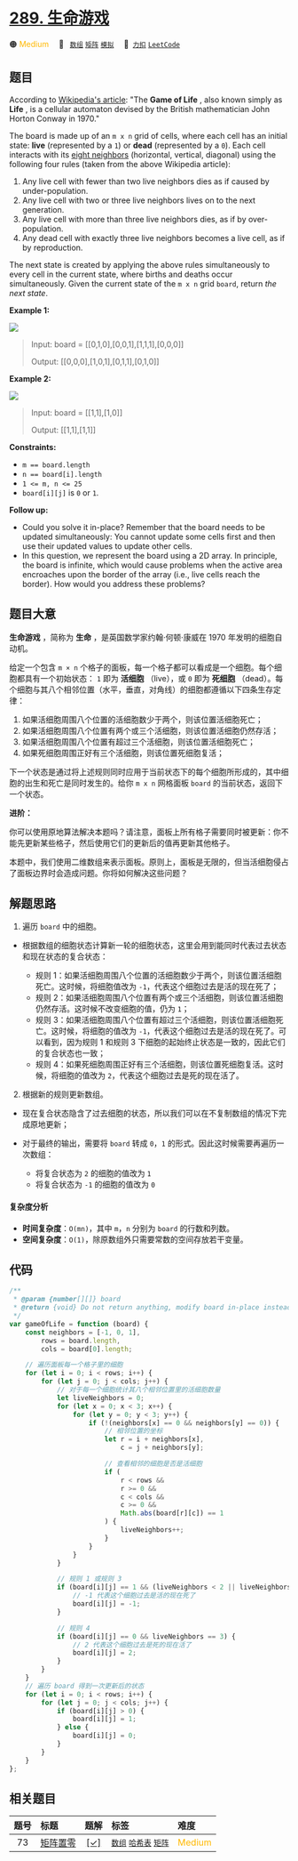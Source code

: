 # [289. 生命游戏](https://2xiao.github.io/leetcode-js/problem/0289.html)

🟠 <font color=#ffb800>Medium</font>&emsp; 🔖&ensp; [`数组`](/tag/array.md) [`矩阵`](/tag/matrix.md) [`模拟`](/tag/simulation.md)&emsp; 🔗&ensp;[`力扣`](https://leetcode.cn/problems/game-of-life) [`LeetCode`](https://leetcode.com/problems/game-of-life)

## 题目

According to [Wikipedia's
article](https://en.wikipedia.org/wiki/Conway%27s_Game_of_Life): "The **Game
of Life** , also known simply as **Life** , is a cellular automaton devised by
the British mathematician John Horton Conway in 1970."

The board is made up of an `m x n` grid of cells, where each cell has an
initial state: **live** (represented by a `1`) or **dead** (represented by a
`0`). Each cell interacts with its [eight
neighbors](https://en.wikipedia.org/wiki/Moore_neighborhood) (horizontal,
vertical, diagonal) using the following four rules (taken from the above
Wikipedia article):

1. Any live cell with fewer than two live neighbors dies as if caused by under-population.
2. Any live cell with two or three live neighbors lives on to the next generation.
3. Any live cell with more than three live neighbors dies, as if by over-population.
4. Any dead cell with exactly three live neighbors becomes a live cell, as if by reproduction.

The next state is created by applying the above rules simultaneously to every
cell in the current state, where births and deaths occur simultaneously. Given
the current state of the `m x n` grid `board`, return _the next state_.

**Example 1:**

![](https://assets.leetcode.com/uploads/2020/12/26/grid1.jpg)

> Input: board = [[0,1,0],[0,0,1],[1,1,1],[0,0,0]]
>
> Output: [[0,0,0],[1,0,1],[0,1,1],[0,1,0]]

**Example 2:**

![](https://assets.leetcode.com/uploads/2020/12/26/grid2.jpg)

> Input: board = [[1,1],[1,0]]
>
> Output: [[1,1],[1,1]]

**Constraints:**

- `m == board.length`
- `n == board[i].length`
- `1 <= m, n <= 25`
- `board[i][j]` is `0` or `1`.

**Follow up:**

- Could you solve it in-place? Remember that the board needs to be updated simultaneously: You cannot update some cells first and then use their updated values to update other cells.
- In this question, we represent the board using a 2D array. In principle, the board is infinite, which would cause problems when the active area encroaches upon the border of the array (i.e., live cells reach the border). How would you address these problems?

## 题目大意

**生命游戏** ，简称为 **生命** ，是英国数学家约翰·何顿·康威在 1970 年发明的细胞自动机。

给定一个包含 `m × n` 个格子的面板，每一个格子都可以看成是一个细胞。每个细胞都具有一个初始状态： `1` 即为 **活细胞** （live），或 `0` 即为 **死细胞** （dead）。每个细胞与其八个相邻位置（水平，垂直，对角线）的细胞都遵循以下四条生存定律：

1. 如果活细胞周围八个位置的活细胞数少于两个，则该位置活细胞死亡；
2. 如果活细胞周围八个位置有两个或三个活细胞，则该位置活细胞仍然存活；
3. 如果活细胞周围八个位置有超过三个活细胞，则该位置活细胞死亡；
4. 如果死细胞周围正好有三个活细胞，则该位置死细胞复活；

下一个状态是通过将上述规则同时应用于当前状态下的每个细胞所形成的，其中细胞的出生和死亡是同时发生的。给你 `m x n` 网格面板 `board` 的当前状态，返回下一个状态。

**进阶：**

你可以使用原地算法解决本题吗？请注意，面板上所有格子需要同时被更新：你不能先更新某些格子，然后使用它们的更新后的值再更新其他格子。

本题中，我们使用二维数组来表示面板。原则上，面板是无限的，但当活细胞侵占了面板边界时会造成问题。你将如何解决这些问题？

## 解题思路

1. 遍历 `board` 中的细胞。

- 根据数组的细胞状态计算新一轮的细胞状态，这里会用到能同时代表过去状态和现在状态的复合状态：

  - 规则 1：如果活细胞周围八个位置的活细胞数少于两个，则该位置活细胞死亡。这时候，将细胞值改为 `-1`，代表这个细胞过去是活的现在死了；
  - 规则 2：如果活细胞周围八个位置有两个或三个活细胞，则该位置活细胞仍然存活。这时候不改变细胞的值，仍为 `1`；
  - 规则 3：如果活细胞周围八个位置有超过三个活细胞，则该位置活细胞死亡。这时候，将细胞的值改为 `-1`，代表这个细胞过去是活的现在死了。可以看到，因为规则 1 和规则 3 下细胞的起始终止状态是一致的，因此它们的复合状态也一致；
  - 规则 4：如果死细胞周围正好有三个活细胞，则该位置死细胞复活。这时候，将细胞的值改为 `2`，代表这个细胞过去是死的现在活了。

2. 根据新的规则更新数组。

- 现在复合状态隐含了过去细胞的状态，所以我们可以在不复制数组的情况下完成原地更新；
- 对于最终的输出，需要将 `board` 转成 `0`，`1` 的形式。因此这时候需要再遍历一次数组：

  - 将复合状态为 `2` 的细胞的值改为 `1`
  - 将复合状态为 `-1` 的细胞的值改为 `0`

#### 复杂度分析

- **时间复杂度**：`O(mn)`，其中 `m`，`n` 分别为 `board` 的行数和列数。
- **空间复杂度**：`O(1)`，除原数组外只需要常数的空间存放若干变量。

## 代码

```javascript
/**
 * @param {number[][]} board
 * @return {void} Do not return anything, modify board in-place instead.
 */
var gameOfLife = function (board) {
	const neighbors = [-1, 0, 1],
		rows = board.length,
		cols = board[0].length;

	// 遍历面板每一个格子里的细胞
	for (let i = 0; i < rows; i++) {
		for (let j = 0; j < cols; j++) {
			// 对于每一个细胞统计其八个相邻位置里的活细胞数量
			let liveNeighbors = 0;
			for (let x = 0; x < 3; x++) {
				for (let y = 0; y < 3; y++) {
					if (!(neighbors[x] == 0 && neighbors[y] == 0)) {
						// 相邻位置的坐标
						let r = i + neighbors[x],
							c = j + neighbors[y];

						// 查看相邻的细胞是否是活细胞
						if (
							r < rows &&
							r >= 0 &&
							c < cols &&
							c >= 0 &&
							Math.abs(board[r][c]) == 1
						) {
							liveNeighbors++;
						}
					}
				}
			}

			// 规则 1 或规则 3
			if (board[i][j] == 1 && (liveNeighbors < 2 || liveNeighbors > 3)) {
				// -1 代表这个细胞过去是活的现在死了
				board[i][j] = -1;
			}

			// 规则 4
			if (board[i][j] == 0 && liveNeighbors == 3) {
				// 2 代表这个细胞过去是死的现在活了
				board[i][j] = 2;
			}
		}
	}
	// 遍历 board 得到一次更新后的状态
	for (let i = 0; i < rows; i++) {
		for (let j = 0; j < cols; j++) {
			if (board[i][j] > 0) {
				board[i][j] = 1;
			} else {
				board[i][j] = 0;
			}
		}
	}
};
```

## 相关题目

<!-- prettier-ignore -->
| 题号 | 标题 | 题解 | 标签 | 难度 |
| :------: | :------ | :------: | :------ | :------ |
| 73 | [矩阵置零](https://leetcode.com/problems/set-matrix-zeroes) | [[✓]](/problem/0073.md) |  [`数组`](/tag/array.md) [`哈希表`](/tag/hash-table.md) [`矩阵`](/tag/matrix.md) | <font color=#ffb800>Medium</font> |